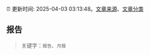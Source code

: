 :alarm_clock: 更新时间: 2025-04-03 03:13:48。[文章来源](/README.md)、[文章分类](/TAGS.md)

## 报告


> 关键字：`报告`、`月报`



